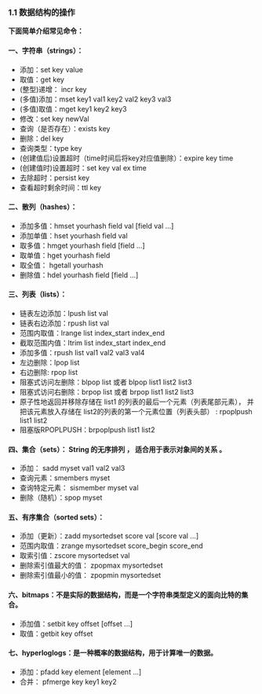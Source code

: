 ### ****1.1 数据结构的操作****

**下面简单介绍常见命令：**

#### 一、**字符串（strings）：**

 + 添加：set key value
 + 取值：get key
 + (整型)递增： incr key
 + (多值)添加：mset key1 val1 key2 val2 key3 val3
 + (多值)取值：mget key1 key2 key3
 + 修改：set key newVal
 + 查询（是否存在）：exists key
 + 删除：del key
 + 查询类型：type key
 + (创建值后)设置超时（time时间后将key对应值删除）：expire key time
 + (创建值时)设置超时：set key val ex time
 + 去除超时：persist key
 + 查看超时剩余时间：ttl key
 
#### 二、**散列（hashes）：**

 * 添加多值：hmset yourhash field val [field val ...]
 * 添加单值：hset yourhash field val
 * 取多值：hmget yourhash field [field ...]
 * 取单值：hget yourhash field
 * 取全值： hgetall yourhash
 * 删除值：hdel yourhash field [field ...]

#### 三、**列表（lists）：**

 * 链表左边添加：lpush list val
 * 链表右边添加：rpush list val
 * 范围内取值：lrange list index_start index_end
 * 截取范围内值：ltrim list index_start index_end
 * 添加多值：rpush list val1 val2 val3 val4
 * 左边删除：lpop list
 * 右边删除: rpop list
 * 阻塞式访问左删除：blpop list 或者 blpop list1 list2 list3 
 * 阻塞式访问右删除：brpop list 或者 brpop list1 list2 list3
 * 原子性地返回并移除存储在 list1 的列表的最后一个元素（列表尾部元素）， 并把该元素放入存储在 list2的列表的第一个元素位置（列表头部） : rpoplpush list1 list2
 * 阻塞版RPOPLPUSH：brpoplpush list1 list2
 
#### 四、**集合（sets）： String 的无序排列 ， 适合用于表示对象间的关系 。**

 * 添加： sadd myset val1 val2 val3
 * 查询元素：smembers myset
 * 查询特定元素： sismember myset val
 * 删除（随机）：spop myset
 
#### 五、**有序集合（sorted sets）：**

 * 添加（更新）：zadd mysortedset score val [score val ...]
 * 范围内取值：zrange mysortedset score_begin score_end
 * 取索引值：zscore mysortedset val
 * 删除索引值最大的值： zpopmax mysortedset
 * 删除索引值最小的值： zpopmin mysortedset
 
#### 六、**bitmaps：不是实际的数据结构，而是一个字符串类型定义的面向比特的集合。**

 * 添加值：setbit key offset [offset ...]
 * 取值：getbit key offset
 
#### 七、**hyperloglogs：是一种概率的数据结构，用于计算唯一的数据。**

 * 添加：pfadd key element [element ...]
 * 合并： pfmerge key key1 key2